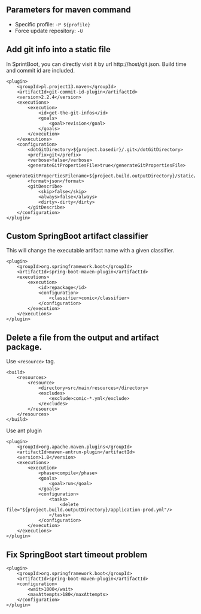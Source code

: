 
## Parameters for maven command
+ Specific profile: `-P ${profile}`
+ Force update repository: `-U`

## Add git info into a static file
In SprintBoot, you can directly visit it by url http://host/git.json. Build time and commit id are included.

```
<plugin>
    <groupId>pl.project13.maven</groupId>
    <artifactId>git-commit-id-plugin</artifactId>
    <version>2.2.4</version>
    <executions>
        <execution>
            <id>get-the-git-infos</id>
            <goals>
                <goal>revision</goal>
            </goals>
        </execution>
    </executions>
    <configuration>
        <dotGitDirectory>${project.basedir}/.git</dotGitDirectory>
        <prefix>git</prefix>
        <verbose>false</verbose>
        <generateGitPropertiesFile>true</generateGitPropertiesFile>
        <generateGitPropertiesFilename>${project.build.outputDirectory}/static/git.json</generateGitPropertiesFilename>
        <format>json</format>
        <gitDescribe>
            <skip>false</skip>
            <always>false</always>
            <dirty>-dirty</dirty>
        </gitDescribe>
    </configuration>
</plugin>
```

## Custom SpringBoot artifact classifier
This will change the executable artifact name with a given classifier.

```
<plugin>
    <groupId>org.springframework.boot</groupId>
    <artifactId>spring-boot-maven-plugin</artifactId>
    <executions>
        <execution>
            <id>repackage</id>
            <configuration>
                <classifier>comic</classifier>
            </configuration>
        </execution>
    </executions>
</plugin>
```

## Delete a file from the output and artifact package.
Use `<resource>` tag.
```
<build>
    <resources>
        <resource>
            <directory>src/main/resources</directory>
            <excludes>
                <exclude>comic-*.yml</exclude>
            </excludes>
        </resource>
    </resources>
</build>
```

Use ant plugin
```
<plugin>
    <groupId>org.apache.maven.plugins</groupId>
    <artifactId>maven-antrun-plugin</artifactId>
    <version>1.8</version>
    <executions>
        <execution>
            <phase>compile</phase>
            <goals>
                <goal>run</goal>
            </goals>
            <configuration>
                <tasks>
                    <delete file="${project.build.outputDirectory}/application-prod.yml"/>
                </tasks>
            </configuration>
        </execution>
    </executions>
</plugin>
```

## Fix SpringBoot start timeout problem
```
<plugin>
    <groupId>org.springframework.boot</groupId>
    <artifactId>spring-boot-maven-plugin</artifactId>
    <configuration>
        <wait>1000</wait>
        <maxAttempts>180</maxAttempts>
    </configuration>
</plugin>
```
